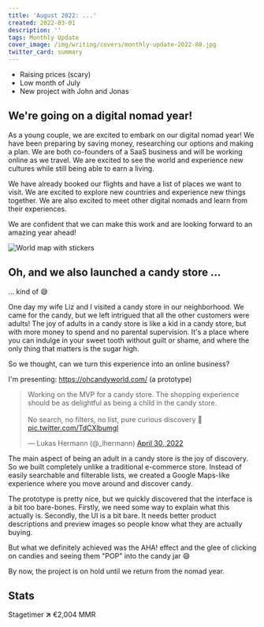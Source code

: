 ```yaml
---
title: 'August 2022: ...'
created: 2022-03-01
description: ''
tags: Monthly Update
cover_image: /img/writing/covers/monthly-update-2022-08.jpg
twitter_card: summary
---
```


- Raising prices (scary)
- Low month of July
- New project with John and Jonas

## We're going on a digital nomad year!

As a young couple, we are excited to embark on our digital nomad year! We have been preparing by saving money, researching our options and making a plan. We are both co-founders of a SaaS business and will be working online as we travel. We are excited to see the world and experience new cultures while still being able to earn a living.

We have already booked our flights and have a list of places we want to visit. We are excited to explore new countries and experience new things together. We are also excited to meet other digital nomads and learn from their experiences.

We are confident that we can make this work and are looking forward to an amazing year ahead!

![World map with stickers](/img/writing/monthly-updates/2022-08-08-nomad-map.jpg "Planing our destinations on a map=600")

## Oh, and we also launched a candy store ...

... kind of 😅

One day my wife Liz and I visited a candy store in our neighborhood. We came for the candy, but we left intrigued that all the other customers were adults! The joy of adults in a candy store is like a kid in a candy store, but with more money to spend and no parental supervision. It's a place where you can indulge in your sweet tooth without guilt or shame, and where the only thing that matters is the sugar high.

So we thought, can we turn this experience into an online business?

I'm presenting: https://ohcandyworld.com/ (a prototype)

<blockquote class="twitter-tweet" data-dnt="true"><p lang="en" dir="ltr">Working on the MVP for a candy store. The shopping experience should be as delightful as being a child in the candy store.<br><br>No search, no filters, no list, pure curious discovery 🍭 <a href="https://t.co/TdCXlbumgl">pic.twitter.com/TdCXlbumgl</a></p>&mdash; Lukas Hermann (@_lhermann) <a href="https://twitter.com/_lhermann/status/1520518951461081088?ref_src=twsrc%5Etfw">April 30, 2022</a></blockquote> <script async src="https://platform.twitter.com/widgets.js" charset="utf-8"></script>

The main aspect of being an adult in a candy store is the joy of discovery. So we built completely unlike a traditional e-commerce store. Instead of easily searchable and filterable lists, we created a Google Maps-like experience where you move around and discover candy.

The prototype is pretty nice, but we quickly discovered that the interface is a bit too bare-bones. Firstly, we need some way to explain what this actually is. Secondly, the UI is a bit bare. It needs better product descriptions and preview images so people know what they are actually buying.

But what we definitely achieved was the AHA! effect and the glee of clicking on candies and seeing them "POP" into the candy jar 😄

By now, the project is on hold until we return from the nomad year.

## Stats

Stagetimer <strong class="text-green-600">↗</strong> €2,004 MMR
